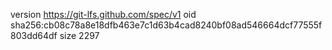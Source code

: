 version https://git-lfs.github.com/spec/v1
oid sha256:cb08c78a8e18dfb463e7c1d63b4cad8240bf08ad546664dcf77555f803dd64df
size 2297

